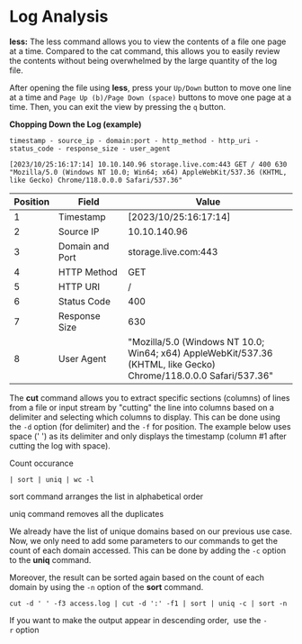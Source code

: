 # Log Analysis
**less:** The less command allows you to view the contents of a file one page at a time. Compared to the cat command, this allows you to easily review the contents without being overwhelmed by the large quantity of the log file.

After opening the file using **less**, press your `Up/Down` button to move one line at a time and `Page Up (b)/Page Down (space)` buttons to move one page at a time. Then, you can exit the view by pressing the `q` button.

**Chopping Down the Log (example)**

```tsx
timestamp - source_ip - domain:port - http_method - http_uri - status_code - response_size - user_agent

[2023/10/25:16:17:14] 10.10.140.96 storage.live.com:443 GET / 400 630 "Mozilla/5.0 (Windows NT 10.0; Win64; x64) AppleWebKit/537.36 (KHTML, like Gecko) Chrome/118.0.0.0 Safari/537.36"
```

| Position | Field | Value |
| --- | --- | --- |
| 1 | Timestamp | [2023/10/25:16:17:14] |
| 2 | Source IP | 10.10.140.96 |
| 3 | Domain and Port | storage.live.com:443 |
| 4 | HTTP Method | GET |
| 5 | HTTP URI | / |
| 6 | Status Code | 400 |
| 7 | Response Size | 630 |
| 8 | User Agent | "Mozilla/5.0 (Windows NT 10.0; Win64; x64) AppleWebKit/537.36 (KHTML, like Gecko) Chrome/118.0.0.0 Safari/537.36" |

The **cut** command allows you to extract specific sections (columns) of lines from a file or input stream by "cutting" the line into columns based on a delimiter and selecting which columns to display. This can be done using the `-d` option (for delimiter) and the `-f` for position. The example below uses space (' ') as its delimiter and only displays the timestamp (column #1 after cutting the log with space).

Count occurance

```tsx
| sort | uniq | wc -l
```

sort command arranges the list in alphabetical order

uniq command removes all the duplicates

We already have the list of unique domains based on our previous use case. Now, we only need to add some parameters to our commands to get the count of each domain accessed. This can be done by adding the `-c` option to the **uniq** command.

Moreover, the result can be sorted again based on the count of each domain by using the `-n` option of the **sort** command.

```tsx
cut -d ' ' -f3 access.log | cut -d ':' -f1 | sort | uniq -c | sort -n
```

If you want to make the output appear in descending order,  use the `-r` option